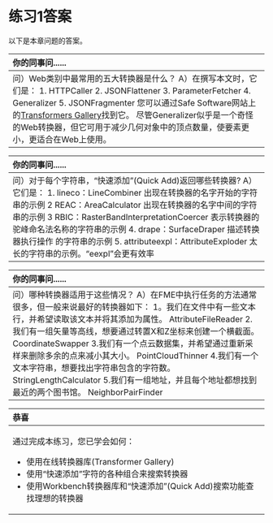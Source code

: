 # 练习1答案

以下是本章问题的答案。

|  你的同事问...... |
| :--- |
|  问）Web类别中最常用的五大转换器是什么？  A）在撰写本文时，它们是：  1. HTTPCaller 2. JSONFlattener 3. ParameterFetcher 4. Generalizer 5. JSONFragmenter  您可以通过Safe Software网站上的[Transformers Gallery](https://www.safe.com/transformers/#/)找到它。  尽管Generalizer似乎是一个奇怪的Web转换器，但它可用于减少几何对象中的顶点数量，使要素更小，更适合在Web上使用。 |

|  你的同事问...... |
| :--- |
|  问）对于每个字符串，“快速添加”\(Quick Add\)返回哪些转换器?  A）它们是：  1. lineco：LineCombiner 出现在转换器的名字开始的字符串的示例  2 REAC：AreaCalculator 出现在转换器的名字中间的字符串的示例  3 RBIC：RasterBandInterpretationCoercer 表示转换器的驼峰命名法名称的字符串的示例  4. drape：SurfaceDraper 描述转换器执行操作 的字符串的示例  5. attributeexpl：AttributeExploder 太长的字符串的示例。“eexpl”会更有效率 |

|  你的同事问...... |
| :--- |
|  问）哪种转换器适用于这些情况？  A）在FME中执行任务的方法通常很多，但一般来说最好的转换器如下：  1。我们在文件中有一些文本行，并希望读取该文本并将其添加为属性。 AttributeFileReader  2.我们有一组矢量等高线，想要通过转置X和Z坐标来创建一个横截面。 CoordinateSwapper  3.我们有一个点云数据集，并希望通过重新采样来删除多余的点来减小其大小。 PointCloudThinner  4.我们有一个文本字符串，想要找出字符串包含的字符数。 StringLengthCalculator  5.我们有一组地址，并且每个地址都想找到最近的两个图书馆。 NeighborPairFinder |

<table>
  <thead>
    <tr>
      <th style="text-align:left">恭喜</th>
    </tr>
  </thead>
  <tbody>
    <tr>
      <td style="text-align:left">
        <p>通过完成本练习，您已学会如何：
          <br />
        </p>
        <ul>
          <li>使用在线转换器库(Transformer Gallery)</li>
          <li>使用“快速添加”字符的各种组合来搜索转换器</li>
          <li>使用Workbench转换器库和“快速添加”(Quick Add)搜索功能查找理想的转换器</li>
        </ul>
      </td>
    </tr>
  </tbody>
</table>